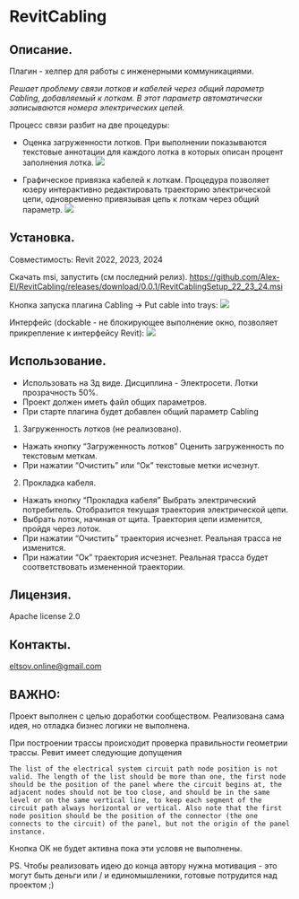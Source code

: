 # RevitCabling

## Описание.

Плагин - хелпер для работы с инженерными коммуникациями.

*Решает проблему связи лотков и кабелей через общий параметр Cabling, добавляемый к лоткам. В этот параметр автоматически записываются номера электрических цепей.*

Процесс связи разбит на две процедуры:
- Оценка загруженности лотков.
При выполнении показываются текстовые аннотации для каждого лотка в которых описан процент заполнения лотка.
![](https://user-images.githubusercontent.com/83776033/251412666-6beb8498-dddd-4be1-a4c8-c2f2e36c8ca3.PNG)

- Графическое привязка кабелей к лоткам. 
Процедура позволяет юзеру интерактивно редактировать траекторию электрической цепи, одновременно привязывая цепь к лоткам через общий параметр.
![](https://user-images.githubusercontent.com/83776033/251412719-ae0abfd9-c39a-4a81-81ab-00b40fe41076.PNG)

## Установка.

Совместимость:
Revit 2022, 2023, 2024

Скачать msi, запустить (см последний релиз).
https://github.com/Alex-El/RevitCabling/releases/download/0.0.1/RevitCablingSetup_22_23_24.msi

Кнопка запуска плагина Cabling -> Put cable into trays:
![](https://user-images.githubusercontent.com/83776033/251412503-25be1c98-1298-44a9-98a6-be9e9b722d49.PNG)

Интерфейс (dockable - не блокирующее выполнение окно, позволяет прикрепление к интерфейсу Revit):
![](https://user-images.githubusercontent.com/83776033/251412594-745039bc-bde4-4278-bbfd-96b810ed10c7.PNG)

## Использование.

- Использовать на 3д виде. Дисциплина - Электросети. Лотки прозрачность 50%.
- Проект должен иметь файл общих параметров.
- При старте плагина будет добавлен общий параметр Cabling

1. Загруженность лотков (не реализовано).
- Нажать кнопку “Загруженность лотков”
Оценить загруженность по текстовым меткам.
- При нажатии “Очистить” или “Ок” текстовые метки исчезнут.
2. Прокладка кабеля.
- Нажать кнопку “Прокладка кабеля”
Выбрать электрический потребитель. Отобразится текущая траектория электрической цепи.
- Выбрать лоток, начиная от щита. Траектория цепи изменится, пройдя через лоток.
- При нажатии “Очистить” траектория исчезнет. Реальная трасса не изменится.
- При нажатии “Ок” траектория исчезнет. Реальная трасса будет соответствовать измененной траектории.

## Лицензия.

Apache license 2.0

## Контакты.

eltsov.online@gmail.com

## ВАЖНО:
Проект выполнен с целью доработки сообществом. Реализована сама идея, но отладка бизнес логики не выполнена.

При построении трассы происходит проверка правильности геометрии трассы. Ревит имеет следующие допущения
```
The list of the electrical system circuit path node position is not valid. The length of the list should be more than one, the first node should be the position of the panel where the circuit begins at, the adjacent nodes should not be too close, and should be in the same level or on the same vertical line, to keep each segment of the circuit path always horizontal or vertical. Also note that the first node position should be the position of the connector (the one connects to the circuit) of the panel, but not the origin of the panel instance.
```
Кнопка OK не будет активна пока эти условя не выполнены.

PS. Чтобы реализовать идею до конца автору нужна мотивация - это могут быть деньги или / и единомышленики, готовые потрудится над проектом ;)